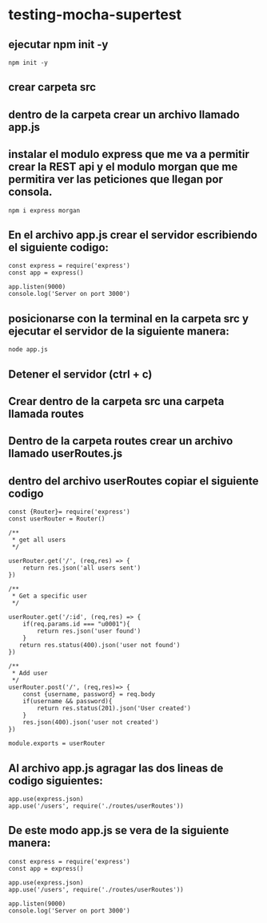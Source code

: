# testing-mocha-supertest

## ejecutar npm init -y

```
npm init -y
```

## crear carpeta src

## dentro de la carpeta crear un archivo llamado app.js

## instalar el modulo express que me va a permitir crear la REST api y el modulo morgan que me permitira ver las peticiones que llegan por consola.

```
npm i express morgan
```

## En el archivo app.js crear el servidor escribiendo el siguiente codigo: 

```
const express = require('express')
const app = express()

app.listen(9000)
console.log('Server on port 3000')
```

## posicionarse con la terminal en la carpeta src y ejecutar el servidor de la siguiente manera:

```
node app.js
```

## Detener el servidor (ctrl + c)

## Crear dentro de la carpeta src una carpeta llamada routes

## Dentro de la carpeta routes crear un archivo llamado userRoutes.js

## dentro del archivo userRoutes copiar el siguiente codigo

```
const {Router}= require('express')
const userRouter = Router()

/**
 * get all users
 */

userRouter.get('/', (req,res) => {
    return res.json('all users sent')
})

/**
 * Get a specific user
 */

userRouter.get('/:id', (req,res) => {
    if(req.params.id === "u0001"){
        return res.json('user found')
    }
   return res.status(400).json('user not found')
})

/**
 * Add user
 */
userRouter.post('/', (req,res)=> {
    const {username, password} = req.body
    if(username && password){
        return res.status(201).json('User created')
    }
    res.json(400).json('user not created')
})

module.exports = userRouter
```

## Al archivo app.js agragar las dos lineas de codigo siguientes:

```
app.use(express.json)
app.use('/users', require('./routes/userRoutes'))
```

## De este modo app.js se vera de la siguiente manera:

```
const express = require('express')
const app = express()

app.use(express.json)
app.use('/users', require('./routes/userRoutes'))

app.listen(9000)
console.log('Server on port 3000')
```